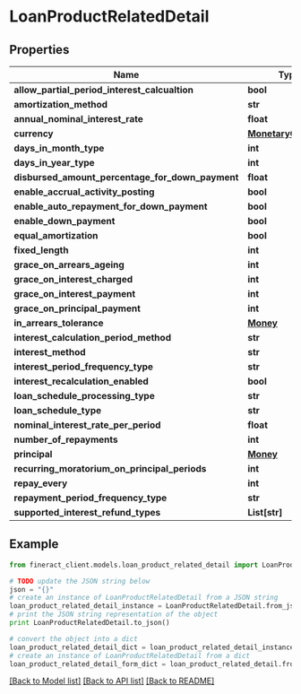 # LoanProductRelatedDetail


## Properties

Name | Type | Description | Notes
------------ | ------------- | ------------- | -------------
**allow_partial_period_interest_calcualtion** | **bool** |  | [optional] 
**amortization_method** | **str** |  | [optional] 
**annual_nominal_interest_rate** | **float** |  | [optional] 
**currency** | [**MonetaryCurrency**](MonetaryCurrency.md) |  | [optional] 
**days_in_month_type** | **int** |  | [optional] 
**days_in_year_type** | **int** |  | [optional] 
**disbursed_amount_percentage_for_down_payment** | **float** |  | [optional] 
**enable_accrual_activity_posting** | **bool** |  | [optional] 
**enable_auto_repayment_for_down_payment** | **bool** |  | [optional] 
**enable_down_payment** | **bool** |  | [optional] 
**equal_amortization** | **bool** |  | [optional] 
**fixed_length** | **int** |  | [optional] 
**grace_on_arrears_ageing** | **int** |  | [optional] 
**grace_on_interest_charged** | **int** |  | [optional] 
**grace_on_interest_payment** | **int** |  | [optional] 
**grace_on_principal_payment** | **int** |  | [optional] 
**in_arrears_tolerance** | [**Money**](Money.md) |  | [optional] 
**interest_calculation_period_method** | **str** |  | [optional] 
**interest_method** | **str** |  | [optional] 
**interest_period_frequency_type** | **str** |  | [optional] 
**interest_recalculation_enabled** | **bool** |  | [optional] 
**loan_schedule_processing_type** | **str** |  | [optional] 
**loan_schedule_type** | **str** |  | [optional] 
**nominal_interest_rate_per_period** | **float** |  | [optional] 
**number_of_repayments** | **int** |  | [optional] 
**principal** | [**Money**](Money.md) |  | [optional] 
**recurring_moratorium_on_principal_periods** | **int** |  | [optional] 
**repay_every** | **int** |  | [optional] 
**repayment_period_frequency_type** | **str** |  | [optional] 
**supported_interest_refund_types** | **List[str]** |  | [optional] 

## Example

```python
from fineract_client.models.loan_product_related_detail import LoanProductRelatedDetail

# TODO update the JSON string below
json = "{}"
# create an instance of LoanProductRelatedDetail from a JSON string
loan_product_related_detail_instance = LoanProductRelatedDetail.from_json(json)
# print the JSON string representation of the object
print LoanProductRelatedDetail.to_json()

# convert the object into a dict
loan_product_related_detail_dict = loan_product_related_detail_instance.to_dict()
# create an instance of LoanProductRelatedDetail from a dict
loan_product_related_detail_form_dict = loan_product_related_detail.from_dict(loan_product_related_detail_dict)
```
[[Back to Model list]](../README.md#documentation-for-models) [[Back to API list]](../README.md#documentation-for-api-endpoints) [[Back to README]](../README.md)


